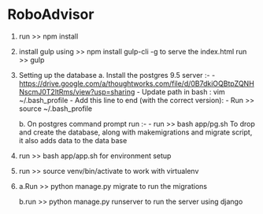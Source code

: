# RoboAdvisor

1. run >> npm install

2.  install gulp using >>  npm install gulp-cli -g
    to serve the index.html run >> gulp 

3. Setting up the database
    a. Install the postgres 9.5 server :-
        - https://drive.google.com/a/thoughtworks.com/file/d/0B7dkiOQBtpZQNHNscmJ0T2ltRms/view?usp=sharing
        - Update path in bash : vim ~/.bash_profile
        - Add this line to end (with the correct version): 
        - Run >> source  ~/.bash_profile

    b. On postgres command prompt run :- 
           - run >> bash app/pg.sh
           To drop and create the database, along with makemigrations and migrate script, it also adds data to the data base
    
4. run >> bash app/app.sh
   for environment setup
   
5. run >> source venv/bin/activate to work with virtualenv

6.  a.Run >> python manage.py migrate
    to run the migrations
    
    b.run >> python manage.py runserver
    to run the server using django
    